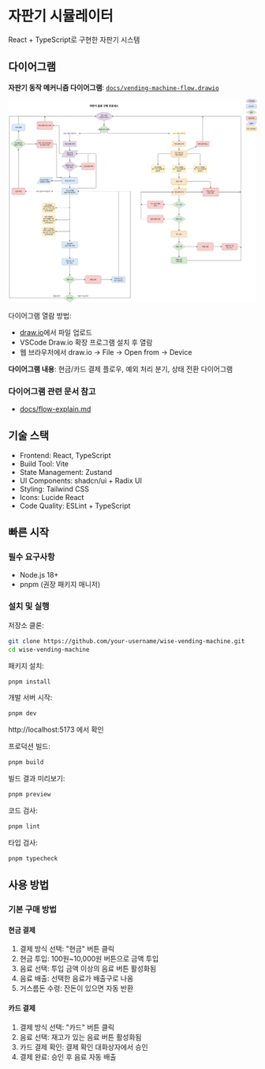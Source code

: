 # 자판기 시뮬레이터

React + TypeScript로 구현한 자판기 시스템  

## 다이어그램

**자판기 동작 메커니즘 다이어그램**: [`docs/vending-machine-flow.drawio`](./docs/vending-machine-flow.drawio)

![다이어그램](./docs/vending-machine-flow.drawio.png)

다이어그램 열람 방법:
- [draw.io](https://app.diagrams.net/)에서 파일 업로드
- VSCode Draw.io 확장 프로그램 설치 후 열람
- 웹 브라우저에서 draw.io → File → Open from → Device

**다이어그램 내용**: 현금/카드 결제 플로우, 예외 처리 분기, 상태 전환 다이어그램

### 다이어그램 관련 문서 참고
- [docs/flow-explain.md](./docs/flow-explain.md)

## 기술 스택

- Frontend: React, TypeScript
- Build Tool: Vite
- State Management: Zustand
- UI Components: shadcn/ui + Radix UI
- Styling: Tailwind CSS
- Icons: Lucide React
- Code Quality: ESLint + TypeScript

## 빠른 시작

### 필수 요구사항
- Node.js 18+ 
- pnpm (권장 패키지 매니저)

### 설치 및 실행

저장소 클론:
```bash
git clone https://github.com/your-username/wise-vending-machine.git
cd wise-vending-machine
```

패키지 설치:
```bash
pnpm install
```

개발 서버 시작:
```bash
pnpm dev
```
http://localhost:5173 에서 확인

프로덕션 빌드:
```bash
pnpm build
```

빌드 결과 미리보기:
```bash
pnpm preview
```

코드 검사:
```bash
pnpm lint
```

타입 검사:
```bash
pnpm typecheck
```


## 사용 방법

### 기본 구매 방법

#### 현금 결제
1. 결제 방식 선택: "현금" 버튼 클릭
2. 현금 투입: 100원~10,000원 버튼으로 금액 투입
3. 음료 선택: 투입 금액 이상의 음료 버튼 활성화됨
4. 음료 배출: 선택한 음료가 배출구로 나옴
5. 거스름돈 수령: 잔돈이 있으면 자동 반환

#### 카드 결제  
1. 결제 방식 선택: "카드" 버튼 클릭
2. 음료 선택: 재고가 있는 음료 버튼 활성화됨
3. 카드 결제 확인: 결제 확인 대화상자에서 승인
4. 결제 완료: 승인 후 음료 자동 배출

